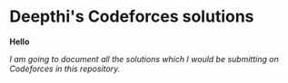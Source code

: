 # Deepthi's Codeforces solutions

**Hello**

*I am going to document all the solutions which I would be submitting on Codeforces in this repository.*
